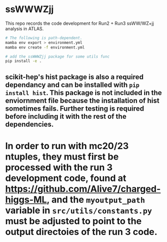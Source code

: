 # ssWWWZjj
This repo records the code development for Run2 + Run3 ssWW/WZ+jj analysis in ATLAS.

``` bash
# The following is path-dependent.
mamba env export > environment.yml
mamba env create -f environment.yml

# add the ssWWWZjj package for some utils func
pip install -e .
```

## scikit-hep's hist package is also a required dependancy and can be installed with `pip install hist`. This package is not included in the enviornment file because the installation of hist sometimes fails. Further testing is required before including it with the rest of the dependencies.

# In order to run with mc20/23 ntuples, they must first be processed with the run 3 development code, found at https://github.com/Alive7/charged-higgs-ML, and the `myoutput_path` variable in `src/utils/constants.py` must be adjusted to point to the output directoies of the run 3 code.